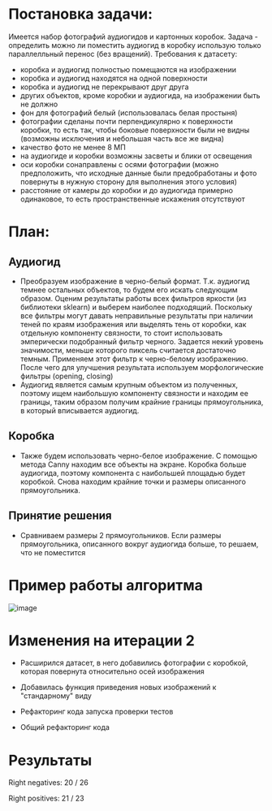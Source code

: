 # Постановка задачи:
Имеется набор фотографий аудиогидов и картонных коробок. Задача - определить можно ли поместить аудиогид в коробку использую только параллелльный перенос (без вращений).
Требования к датасету:
- коробка и аудиогид полностью помещаются на изображении
- коробка и аудиогид находятся на одной поверхности
- коробка и аудиогид не перекрывают друг друга
- других объектов, кроме коробки и аудиогида, на изображении быть не должно
- фон для фотографий белый (использовалась белая простыня)
- фотографии сделаны почти перпендикулярно к поверхности коробки, то есть так, чтобы боковые поверхности были не видны (возможны исключения и небольшая часть все же видна)
- качество фото не менее 8 МП
- на аудиогиде и коробки возможны засветы и блики от освещения
- оси коробки сонаправлены с осями фотографии (можно предположить, что исходные данные были предобработаны и фото повернуты в нужную сторону для выполнения этого условия)
- расстояние от камеры до коробки и до аудиогида примерно одинаковое, то есть пространственные искажения отсутствуют

# План:
## Аудиогид
- Преобразуем изображение в черно-белый формат. Т.к. аудиогид темнее остальных объектов, то будем его искать следующим образом. Оценим результаты работы всех фильтров яркости (из библиотеки sklearn) и выберем наиболее подходящий. Поскольку все фильтры могут давать неправильные результаты при наличии теней по краям изображения или выделять тень от коробки, как отдельную компоненту связности, то стоит использовать эмперически подобранный фильтр черного. 
Задается некий уровень значимости, меньше которого пиксель считается достаточно темным. Применяем этот фильтр к черно-белому изображению. 
После чего для улучшения результата используем морфологические фильтры (opening, closing)
- Аудиогид является самым крупным объектом из полученных, поэтому ищем наибольшую компоненту связности и находим ее границы, таким образом получим крайние границы прямоугольника, в который вписывается аудиогид.

## Коробка
- Также будем использовать черно-белое изображение. С помощью метода Canny находим все объекты на экране. Коробка больше аудиогида, поэтому компонента с наибольшей площадью будет коробкой. Снова находим крайние точки и размеры описанного прямоугольника.

## Принятие решения
- Сравниваем размеры 2 прямоугольников. Если размеры прямоугольника, описанного вокруг аудиогида больше, то решаем, что не поместится

# Пример работы алгоритма
![image](https://user-images.githubusercontent.com/55626617/112727746-0384b700-8f35-11eb-8915-8a0156782e49.png)

# Изменения на итерации 2
- Расширился датасет, в него добавились фотографии с коробкой, которая повернута относительно осей изображения

- Добавилась функция приведения новых изображений к "стандарному" виду

- Рефакторинг кода запуска проверки тестов

- Общий рефакторинг кода

# Результаты
Right negatives: 20 / 26

Right positives: 21 / 23
